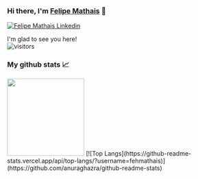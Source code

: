 ### Hi there, I'm [Felipe Mathais](https://github.com/fehmathais) 👋

<a href="https://www.linkedin.com/in/felipe-mathais/" rel="some text">![Felipe Mathais Linkedin](https://img.shields.io/badge/LinkedIn-0077B5?style=for-the-badge&logo=linkedin&logoColor=white)</a>

I'm glad to see you here!  
![visitors](https://visitor-badge.glitch.me/badge?page_id=page.fehmathais)

### My github stats 📈
<img height="180em" src="https://github-readme-stats.vercel.app/api?username=fehmathais&show_icons=true&hide_border=true&&count_private=true&include_all_commits=true" />
[![Top Langs](https://github-readme-stats.vercel.app/api/top-langs/?username=fehmathais)](https://github.com/anuraghazra/github-readme-stats)
<!--
**fehmathais/fehmathais** is a ✨ _special_ ✨ repository because its `README.md` (this file) appears on your GitHub profile.

Here are some ideas to get you started:

- 🔭 I’m currently working on ...
- 🌱 I’m currently learning ...
- 👯 I’m looking to collaborate on ...
- 🤔 I’m looking for help with ...
- 💬 Ask me about ...
- 📫 How to reach me: ...
- 😄 Pronouns: ...
- ⚡ Fun fact: ...
-->
